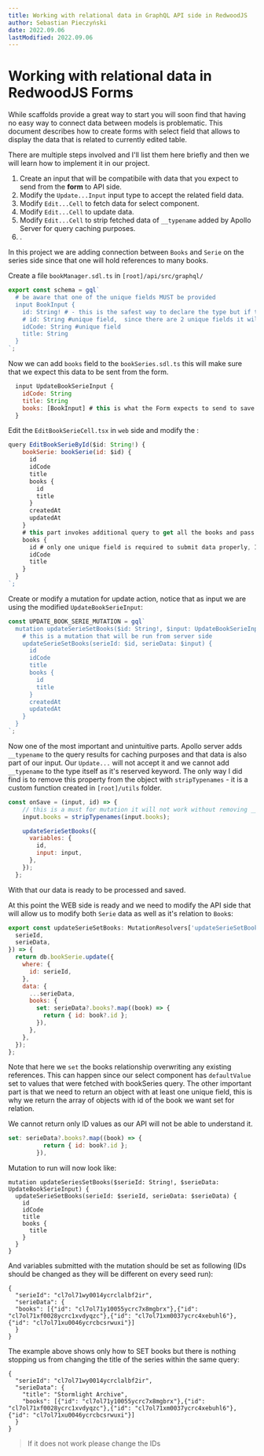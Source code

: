 ```yaml
---
title: Working with relational data in GraphQL API side in RedwoodJS
author: Sebastian Pieczyński
date: 2022.09.06
lastModified: 2022.09.06
---
```


# Working with relational data in RedwoodJS Forms

While scaffolds provide a great way to start you will soon find that having no easy way to connect data between models is problematic.
This document describes how to create forms with select field that allows to display the data that is related to currently edited table.

There are multiple steps involved and I'll list them here briefly and then we will learn how to implement it in our project.

1. Create an input that will be compatibile with data that you expect to send from the **form** to API side.
2. Modify the `Update...Input` input type to accept the related field data.
3. Modify `Edit...Cell` to fetch data for select component.
4. Modify `Edit...Cell` to update data.
5. Modify `Edit...Cell` to strip fetched data of `__typename` added by Apollo Server for query caching purposes.
6. .


In this project we are adding connection between `Books` and `Serie` on the series side since that one will hold references to many books.

Create a file `bookManager.sdl.ts` in `[root]/api/src/graphql/`

```js
export const schema = gql`
  # be aware that one of the unique fields MUST be provided
  input BookInput {
    id: String! # - this is the safest way to declare the type but if there is at least one unique field present it will work as well
    # id: String #unique field,  since there are 2 unique fields it will work with either one but having id required is prefferable
    idCode: String #unique field
    title: String
  }
`;
```

Now we can add `books` field to the `bookSeries.sdl.ts` this will make sure that we expect this data to be sent from the form.

```js
  input UpdateBookSerieInput {
    idCode: String
    title: String
    books: [BookInput] # this is what the Form expects to send to save the data, field is optional
  }
```

Edit the `EditBookSerieCell.tsx` in `web` side and modify the :

```js
query EditBookSerieById($id: String!) {
    bookSerie: bookSerie(id: $id) {
      id
      idCode
      title
      books {
        id
        title
      }
      createdAt
      updatedAt
    }
    # this part invokes additional query to get all the books and pass the data into the form - if any field that is required is missing form will not submit
    books {
      id # only one unique field is required to submit data properly, ID is safest bet always
      idCode
      title
    }
  }
`;
```

Create or modify a mutation for update action, notice that as input we are using the modified `UpdateBookSerieInput`:

```js
const UPDATE_BOOK_SERIE_MUTATION = gql`
  mutation updateSerieSetBooks($id: String!, $input: UpdateBookSerieInput) {
    # this is a mutation that will be run from server side
    updateSerieSetBooks(serieId: $id, serieData: $input) {
      id
      idCode
      title
      books {
        id
        title
      }
      createdAt
      updatedAt
    }
  }
`;
```

Now one of the most important and unintuitive parts. Apollo server adds `__typename` to the query results for caching purposes and that data is also part of our input. Our `Update...` will not accept it and we cannot add `__typename` to the type itself as it's reserved keyword. The only way I did find is to remove this property from the object with `stripTypenames` - it is a custom function created in `[root]/utils` folder.

```js
const onSave = (input, id) => {
    // this is a must for mutation it will not work without removing __typename and you cannot add __ANYname to type as it's reserved keyword
    input.books = stripTypenames(input.books);

    updateSerieSetBooks({
      variables: {
        id,
        input: input,
      },
    });
  };
```

With that our data is ready to be processed and saved.

At this point the WEB side is ready and we need to modify the API side that will allow us to modify both `Serie` data as well as it's relation to `Book`s:

```js
export const updateSerieSetBooks: MutationResolvers['updateSerieSetBooks'] = ({
  serieId,
  serieData,
}) => {
  return db.bookSerie.update({
    where: {
      id: serieId,
    },
    data: {
      ...serieData,
      books: {
        set: serieData?.books?.map((book) => {
          return { id: book?.id };
        }),
      },
    },
  });
};
```

Note that here we `set` the books relationship overwriting any existing references. This can happen since our select component has `defaultValue` set to values that were fetched with bookSeries query.
The other important part is that we need to return an object with at least one unique field, this is why we return the array of objects with id of the book we want set for relation.

We cannot return only ID values as our API will not be able to understand it.

```js
set: serieData?.books?.map((book) => {
          return { id: book?.id };
        }),
```

Mutation to run will now look like:

```gql
mutation updateSeriesSetBooks($serieId: String!, $serieData: UpdateBookSerieInput) {
  updateSerieSetBooks(serieId: $serieId, serieData: $serieData) {
    id
    idCode
    title
    books {
      title
    }
  }
}
```
And variables submitted with the mutation should be set as following (IDs should be changed as they will be different on every seed run):

```gql
{
  "serieId": "cl7ol71wy0014ycrclalbf2ir",
  "serieData": {
  "books": [{"id": "cl7ol71y10055ycrc7x8mgbrx"},{"id": "cl7ol71xf0028ycrc1xvdyqzc"},{"id": "cl7ol71xm0037ycrc4xebuhl6"}, {"id": "cl7ol71xu0046ycrcbcsrwuxi"}]
  }
}
```

The example above shows only how to SET books but there is nothing stopping us from changing the title of the series within the same query:

```gql
{
  "serieId": "cl7ol71wy0014ycrclalbf2ir",
  "serieData": {
    "title": "Stormlight Archive",
  	"books": [{"id": "cl7ol71y10055ycrc7x8mgbrx"},{"id": "cl7ol71xf0028ycrc1xvdyqzc"},{"id": "cl7ol71xm0037ycrc4xebuhl6"}, {"id": "cl7ol71xu0046ycrcbcsrwuxi"}]
  }
}
```

> If it does not work please change the IDs
